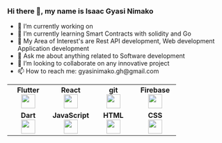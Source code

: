 
<!--
**Nimako/Nimako** is a ✨ _special_ ✨ repository because its `README.md` (this file) appears on your GitHub profile.

Here are some ideas to get you started:
-->
<h3>Hi there 👋, my name is Isaac Gyasi Nimako </h3>

<ul>
 <li>🔭 I’m currently working on </li>
 <li>🌱 I’m currently learning Smart Contracts with solidity and Go</li>
 <li>👯 My Area of Interest's are Rest API development, Web development Application development</li>
 <li>💬 Ask me about anything related to Software development</li>
 <li>👯 I’m looking to collaborate on any innovative project</li>
 <li>📫 How to reach me: gyasinimako.gh@gmail.com</li>
</ul>

<table width="320px">
    <tbody>
          <tr valign="top">
            <td width="80px" align="center">
            <span><strong>Flutter</strong></span><br>
            <a target="_blank" rel="noopener noreferrer nofollow" href="https://camo.githubusercontent.com/43f9c085821a7258745ceed4ecbcc68c3ffd996049c9d0a2a77c74dd1f5dc80b/68747470733a2f2f63646e2e6a7364656c6976722e6e65742f67682f64657669636f6e732f64657669636f6e2f69636f6e732f666c75747465722f666c75747465722d6f726967696e616c2e737667"><img height="32px" src="https://camo.githubusercontent.com/43f9c085821a7258745ceed4ecbcc68c3ffd996049c9d0a2a77c74dd1f5dc80b/68747470733a2f2f63646e2e6a7364656c6976722e6e65742f67682f64657669636f6e732f64657669636f6e2f69636f6e732f666c75747465722f666c75747465722d6f726967696e616c2e737667" data-canonical-src="https://cdn.jsdelivr.net/gh/devicons/devicon/icons/flutter/flutter-original.svg" style="max-width: 100%;"></a>
            </td>
            <td width="80px" align="center">
            <span><strong>React</strong></span><br>
            <a target="_blank" rel="noopener noreferrer nofollow" href="https://camo.githubusercontent.com/27d0b117da00485c56d69aef0fa310a3f8a07abecc8aa15fa38c8b78526c60ac/68747470733a2f2f63646e2e6a7364656c6976722e6e65742f67682f64657669636f6e732f64657669636f6e2f69636f6e732f72656163742f72656163742d6f726967696e616c2e737667"><img height="32px" src="https://camo.githubusercontent.com/27d0b117da00485c56d69aef0fa310a3f8a07abecc8aa15fa38c8b78526c60ac/68747470733a2f2f63646e2e6a7364656c6976722e6e65742f67682f64657669636f6e732f64657669636f6e2f69636f6e732f72656163742f72656163742d6f726967696e616c2e737667" data-canonical-src="https://cdn.jsdelivr.net/gh/devicons/devicon/icons/react/react-original.svg" style="max-width: 100%;"></a>
            </td>
            <td width="80px" align="center">
            <span><strong>git</strong></span><br>
            <a target="_blank" rel="noopener noreferrer nofollow" href="https://camo.githubusercontent.com/ddd323c6c51fbc9a81fcbb60fe25a588ab59fdd6567b7e827f4d2d5c4e09f6a1/68747470733a2f2f63646e2e6a7364656c6976722e6e65742f67682f64657669636f6e732f64657669636f6e2f69636f6e732f6769742f6769742d706c61696e2e737667"><img height="32px" src="https://camo.githubusercontent.com/ddd323c6c51fbc9a81fcbb60fe25a588ab59fdd6567b7e827f4d2d5c4e09f6a1/68747470733a2f2f63646e2e6a7364656c6976722e6e65742f67682f64657669636f6e732f64657669636f6e2f69636f6e732f6769742f6769742d706c61696e2e737667" data-canonical-src="https://cdn.jsdelivr.net/gh/devicons/devicon/icons/git/git-plain.svg" style="max-width: 100%;"></a>
            </td>
             <td width="80px" align="center">
            <span><strong>Firebase</strong></span><br>
            <a target="_blank" rel="noopener noreferrer nofollow" href="https://camo.githubusercontent.com/5e264dc8fcb694c4183413c371048cfb251b0e8ee84b64a0e8ee76750718ca50/68747470733a2f2f63646e2e6a7364656c6976722e6e65742f67682f64657669636f6e732f64657669636f6e2f69636f6e732f66697265626173652f66697265626173652d706c61696e2e737667"><img height="32" src="https://camo.githubusercontent.com/5e264dc8fcb694c4183413c371048cfb251b0e8ee84b64a0e8ee76750718ca50/68747470733a2f2f63646e2e6a7364656c6976722e6e65742f67682f64657669636f6e732f64657669636f6e2f69636f6e732f66697265626173652f66697265626173652d706c61696e2e737667" data-canonical-src="https://cdn.jsdelivr.net/gh/devicons/devicon/icons/firebase/firebase-plain.svg" style="max-width: 100%;"></a>
            </td>
        </tr>
        <tr valign="top">
             <td width="80px" align="center">
            <span><strong>Dart</strong></span><br>
            <a target="_blank" rel="noopener noreferrer nofollow" href="https://camo.githubusercontent.com/07d482580718a86d482cfd8278bf72799a2235452a5a5afb0998d2cadf37b345/68747470733a2f2f63646e2e6a7364656c6976722e6e65742f67682f64657669636f6e732f64657669636f6e2f69636f6e732f646172742f646172742d6f726967696e616c2e737667"><img height="32px" src="https://camo.githubusercontent.com/07d482580718a86d482cfd8278bf72799a2235452a5a5afb0998d2cadf37b345/68747470733a2f2f63646e2e6a7364656c6976722e6e65742f67682f64657669636f6e732f64657669636f6e2f69636f6e732f646172742f646172742d6f726967696e616c2e737667" data-canonical-src="https://cdn.jsdelivr.net/gh/devicons/devicon/icons/dart/dart-original.svg" style="max-width: 100%;"></a>
            </td>
            <td width="80px" align="center">
            <span><strong>JavaScript</strong></span><br>
            <a target="_blank" rel="noopener noreferrer nofollow" href="https://camo.githubusercontent.com/442c452cb73752bb1914ce03fce2017056d651a2099696b8594ddf5ccc74825e/68747470733a2f2f63646e2e6a7364656c6976722e6e65742f67682f64657669636f6e732f64657669636f6e2f69636f6e732f6a6176617363726970742f6a6176617363726970742d6f726967696e616c2e737667"><img height="32px" src="https://camo.githubusercontent.com/442c452cb73752bb1914ce03fce2017056d651a2099696b8594ddf5ccc74825e/68747470733a2f2f63646e2e6a7364656c6976722e6e65742f67682f64657669636f6e732f64657669636f6e2f69636f6e732f6a6176617363726970742f6a6176617363726970742d6f726967696e616c2e737667" data-canonical-src="https://cdn.jsdelivr.net/gh/devicons/devicon/icons/javascript/javascript-original.svg" style="max-width: 100%;"></a>
            </td>
            <td width="80px" align="center">
            <span><strong>HTML</strong></span><br>
            <a target="_blank" rel="noopener noreferrer nofollow" href="https://camo.githubusercontent.com/da7acacadecf91d6dc02efcd2be086bb6d78ddff19a1b7a0ab2755a6fda8b1e9/68747470733a2f2f63646e2e6a7364656c6976722e6e65742f67682f64657669636f6e732f64657669636f6e2f69636f6e732f68746d6c352f68746d6c352d6f726967696e616c2e737667"><img height="32" src="https://camo.githubusercontent.com/da7acacadecf91d6dc02efcd2be086bb6d78ddff19a1b7a0ab2755a6fda8b1e9/68747470733a2f2f63646e2e6a7364656c6976722e6e65742f67682f64657669636f6e732f64657669636f6e2f69636f6e732f68746d6c352f68746d6c352d6f726967696e616c2e737667" data-canonical-src="https://cdn.jsdelivr.net/gh/devicons/devicon/icons/html5/html5-original.svg" style="max-width: 100%;"></a>
            </td>
            <td width="80px" align="center">
            <span><strong>CSS</strong></span><br>
            <a target="_blank" rel="noopener noreferrer nofollow" href="https://camo.githubusercontent.com/2e496d4bfc6f753ddca87b521ce95c88219f77800212ffa6d4401ad368c82170/68747470733a2f2f63646e2e6a7364656c6976722e6e65742f67682f64657669636f6e732f64657669636f6e2f69636f6e732f637373332f637373332d6f726967696e616c2e737667"><img height="32px" src="https://camo.githubusercontent.com/2e496d4bfc6f753ddca87b521ce95c88219f77800212ffa6d4401ad368c82170/68747470733a2f2f63646e2e6a7364656c6976722e6e65742f67682f64657669636f6e732f64657669636f6e2f69636f6e732f637373332f637373332d6f726967696e616c2e737667" data-canonical-src="https://cdn.jsdelivr.net/gh/devicons/devicon/icons/css3/css3-original.svg" style="max-width: 100%;"></a>
            </td>
        </tr>
    </tbody>
</table>
